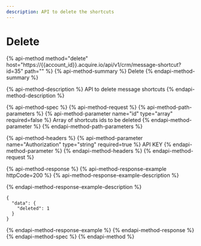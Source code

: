 ```yaml
---
description: API to delete the shortcuts
---
```


# Delete

{% api-method method="delete" host="https://{{account\_id}}.acquire.io/api/v1/crm/message-shortcut?id=35" path="" %}
{% api-method-summary %}
Delete
{% endapi-method-summary %}

{% api-method-description %}
API to delete message shortcuts
{% endapi-method-description %}

{% api-method-spec %}
{% api-method-request %}
{% api-method-path-parameters %}
{% api-method-parameter name="id" type="array" required=false %}
Array of shortcuts ids to be deleted
{% endapi-method-parameter %}
{% endapi-method-path-parameters %}

{% api-method-headers %}
{% api-method-parameter name="Authorization" type="string" required=true %}
API KEY
{% endapi-method-parameter %}
{% endapi-method-headers %}
{% endapi-method-request %}

{% api-method-response %}
{% api-method-response-example httpCode=200 %}
{% api-method-response-example-description %}

{% endapi-method-response-example-description %}

```
{
  "data": {
    "deleted": 1
  }
}
```
{% endapi-method-response-example %}
{% endapi-method-response %}
{% endapi-method-spec %}
{% endapi-method %}



